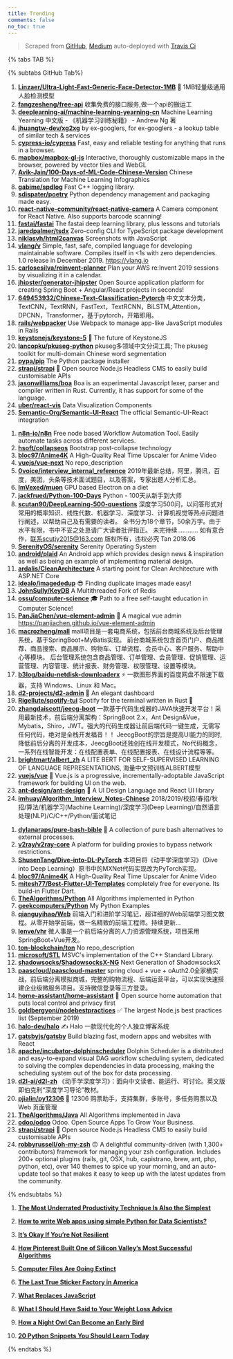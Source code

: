 ```yaml
---
title: Trending
comments: false
no_toc: true
---
```


> Scraped from [GitHub](https://github.com/trending), [Medium](https://medium.com/topic/popular)
auto-deployed with [Travis Ci](https://travis-ci.org/)

{% tabs TAB %}
<!-- tab GitHub -->
{% subtabs GitHub Tab%}
<!-- tab Daily -->
1. [**Linzaer/Ultra-Light-Fast-Generic-Face-Detector-1MB**](https://github.com/Linzaer/Ultra-Light-Fast-Generic-Face-Detector-1MB)
💎 1MB轻量级通用人脸检测模型
2. [**fangzesheng/free-api**](https://github.com/fangzesheng/free-api)
收集免费的接口服务,做一个api的搬运工
3. [**deeplearning-ai/machine-learning-yearning-cn**](https://github.com/deeplearning-ai/machine-learning-yearning-cn)
Machine Learning Yearning 中文版 - 《机器学习训练秘籍》 - Andrew Ng 著
4. [**jhuangtw-dev/xg2xg**](https://github.com/jhuangtw-dev/xg2xg)
by ex-googlers, for ex-googlers - a lookup table of similar tech & services
5. [**cypress-io/cypress**](https://github.com/cypress-io/cypress)
Fast, easy and reliable testing for anything that runs in a browser.
6. [**mapbox/mapbox-gl-js**](https://github.com/mapbox/mapbox-gl-js)
Interactive, thoroughly customizable maps in the browser, powered by vector tiles and WebGL
7. [**Avik-Jain/100-Days-of-ML-Code-Chinese-Version**](https://github.com/Avik-Jain/100-Days-of-ML-Code-Chinese-Version)
Chinese Translation for Machine Learning Infographics
8. [**gabime/spdlog**](https://github.com/gabime/spdlog)
Fast C++ logging library.
9. [**sdispater/poetry**](https://github.com/sdispater/poetry)
Python dependency management and packaging made easy.
10. [**react-native-community/react-native-camera**](https://github.com/react-native-community/react-native-camera)
A Camera component for React Native. Also supports barcode scanning!
11. [**fastai/fastai**](https://github.com/fastai/fastai)
The fastai deep learning library, plus lessons and tutorials
12. [**jaredpalmer/tsdx**](https://github.com/jaredpalmer/tsdx)
Zero-config CLI for TypeScript package development
13. [**niklasvh/html2canvas**](https://github.com/niklasvh/html2canvas)
Screenshots with JavaScript
14. [**vlang/v**](https://github.com/vlang/v)
Simple, fast, safe, compiled language for developing maintainable software. Compiles itself in <1s with zero dependencies. 1.0 release in December 2019. https://vlang.io
15. [**carlosesilva/reinvent-planner**](https://github.com/carlosesilva/reinvent-planner)
Plan your AWS re:Invent 2019 sessions by visualizing it in a calendar.
16. [**jhipster/generator-jhipster**](https://github.com/jhipster/generator-jhipster)
Open Source application platform for creating Spring Boot + Angular/React projects in seconds!
17. [**649453932/Chinese-Text-Classification-Pytorch**](https://github.com/649453932/Chinese-Text-Classification-Pytorch)
中文文本分类，TextCNN，TextRNN，FastText，TextRCNN，BiLSTM_Attention，DPCNN，Transformer，基于pytorch，开箱即用。
18. [**rails/webpacker**](https://github.com/rails/webpacker)
Use Webpack to manage app-like JavaScript modules in Rails
19. [**keystonejs/keystone-5**](https://github.com/keystonejs/keystone-5)
🚀 The future of KeystoneJS
20. [**lancopku/pkuseg-python**](https://github.com/lancopku/pkuseg-python)
pkuseg多领域中文分词工具; The pkuseg toolkit for multi-domain Chinese word segmentation
21. [**pypa/pip**](https://github.com/pypa/pip)
The Python package installer
22. [**strapi/strapi**](https://github.com/strapi/strapi)
🚀 Open source Node.js Headless CMS to easily build customisable APIs
23. [**jasonwilliams/boa**](https://github.com/jasonwilliams/boa)
Boa is an experimental Javascript lexer, parser and compiler written in Rust. Currently, it has support for some of the language.
24. [**uber/react-vis**](https://github.com/uber/react-vis)
Data Visualization Components
25. [**Semantic-Org/Semantic-UI-React**](https://github.com/Semantic-Org/Semantic-UI-React)
The official Semantic-UI-React integration
<!-- endtab -->
<!-- tab Weekly -->
1. [**n8n-io/n8n**](https://github.com/n8n-io/n8n)
Free node based Workflow Automation Tool. Easily automate tasks across different services.
2. [**hsoft/collapseos**](https://github.com/hsoft/collapseos)
Bootstrap post-collapse technology
3. [**bloc97/Anime4K**](https://github.com/bloc97/Anime4K)
A High-Quality Real Time Upscaler for Anime Video
4. [**vuejs/vue-next**](https://github.com/vuejs/vue-next)
No repo_description
5. [**0voice/interview_internal_reference**](https://github.com/0voice/interview_internal_reference)
2019年最新总结，阿里，腾讯，百度，美团，头条等技术面试题目，以及答案，专家出题人分析汇总。
6. [**ImVexed/muon**](https://github.com/ImVexed/muon)
GPU based Electron on a diet
7. [**jackfrued/Python-100-Days**](https://github.com/jackfrued/Python-100-Days)
Python - 100天从新手到大师
8. [**scutan90/DeepLearning-500-questions**](https://github.com/scutan90/DeepLearning-500-questions)
深度学习500问，以问答形式对常用的概率知识、线性代数、机器学习、深度学习、计算机视觉等热点问题进行阐述，以帮助自己及有需要的读者。 全书分为18个章节，50余万字。由于水平有限，书中不妥之处恳请广大读者批评指正。 未完待续............ 如有意合作，联系scutjy2015@163.com 版权所有，违权必究 Tan 2018.06
9. [**SerenityOS/serenity**](https://github.com/SerenityOS/serenity)
Serenity Operating System
10. [**android/plaid**](https://github.com/android/plaid)
An Android app which provides design news & inspiration as well as being an example of implementing material design.
11. [**ardalis/CleanArchitecture**](https://github.com/ardalis/CleanArchitecture)
A starting point for Clean Architecture with ASP.NET Core
12. [**idealo/imagededup**](https://github.com/idealo/imagededup)
😎 Finding duplicate images made easy!
13. [**JohnSully/KeyDB**](https://github.com/JohnSully/KeyDB)
A Multithreaded Fork of Redis
14. [**ossu/computer-science**](https://github.com/ossu/computer-science)
🎓 Path to a free self-taught education in Computer Science!
15. [**PanJiaChen/vue-element-admin**](https://github.com/PanJiaChen/vue-element-admin)
🎉 A magical vue admin https://panjiachen.github.io/vue-element-admin
16. [**macrozheng/mall**](https://github.com/macrozheng/mall)
mall项目是一套电商系统，包括前台商城系统及后台管理系统，基于SpringBoot+MyBatis实现。 前台商城系统包含首页门户、商品推荐、商品搜索、商品展示、购物车、订单流程、会员中心、客户服务、帮助中心等模块。 后台管理系统包含商品管理、订单管理、会员管理、促销管理、运营管理、内容管理、统计报表、财务管理、权限管理、设置等模块。
17. [**b3log/baidu-netdisk-downloaderx**](https://github.com/b3log/baidu-netdisk-downloaderx)
⚡️ 一款图形界面的百度网盘不限速下载器，支持 Windows、Linux 和 Mac。
18. [**d2-projects/d2-admin**](https://github.com/d2-projects/d2-admin)
🌈 An elegant dashboard
19. [**Rigellute/spotify-tui**](https://github.com/Rigellute/spotify-tui)
Spotify for the terminal written in Rust 🚀
20. [**zhangdaiscott/jeecg-boot**](https://github.com/zhangdaiscott/jeecg-boot)
一款基于代码生成器的JAVA快速开发平台！采用最新技术，前后端分离架构：SpringBoot 2.x，Ant Design&Vue，Mybatis，Shiro，JWT。强大的代码生成器让前后端代码一键生成，无需写任何代码，绝对是全栈开发福音！！ JeecgBoot的宗旨是提高UI能力的同时,降低前后分离的开发成本，JeecgBoot还独创在线开发模式，No代码概念，一系列在线智能开发：在线配置表单、在线配置报表、在线设计流程等等。
21. [**brightmart/albert_zh**](https://github.com/brightmart/albert_zh)
A LITE BERT FOR SELF-SUPERVISED LEARNING OF LANGUAGE REPRESENTATIONS, 海量中文预训练ALBERT模型
22. [**vuejs/vue**](https://github.com/vuejs/vue)
🖖 Vue.js is a progressive, incrementally-adoptable JavaScript framework for building UI on the web.
23. [**ant-design/ant-design**](https://github.com/ant-design/ant-design)
🌈 A UI Design Language and React UI library
24. [**imhuay/Algorithm_Interview_Notes-Chinese**](https://github.com/imhuay/Algorithm_Interview_Notes-Chinese)
2018/2019/校招/春招/秋招/算法/机器学习(Machine Learning)/深度学习(Deep Learning)/自然语言处理(NLP)/C/C++/Python/面试笔记
<!-- endtab -->
<!-- tab Monthly -->
1. [**dylanaraps/pure-bash-bible**](https://github.com/dylanaraps/pure-bash-bible)
📖 A collection of pure bash alternatives to external processes.
2. [**v2ray/v2ray-core**](https://github.com/v2ray/v2ray-core)
A platform for building proxies to bypass network restrictions.
3. [**ShusenTang/Dive-into-DL-PyTorch**](https://github.com/ShusenTang/Dive-into-DL-PyTorch)
本项目将《动手学深度学习》（Dive into Deep Learning）原书中的MXNet代码实现改为PyTorch实现。
4. [**bloc97/Anime4K**](https://github.com/bloc97/Anime4K)
A High-Quality Real Time Upscaler for Anime Video
5. [**mitesh77/Best-Flutter-UI-Templates**](https://github.com/mitesh77/Best-Flutter-UI-Templates)
completely free for everyone. Its build-in Flutter Dart.
6. [**TheAlgorithms/Python**](https://github.com/TheAlgorithms/Python)
All Algorithms implemented in Python
7. [**geekcomputers/Python**](https://github.com/geekcomputers/Python)
My Python Examples
8. [**qianguyihao/Web**](https://github.com/qianguyihao/Web)
前端入门和进阶学习笔记，超详细的Web前端学习图文教程。从零开始学前端，做一名精致的前端工程师。持续更新...
9. [**lenve/vhr**](https://github.com/lenve/vhr)
微人事是一个前后端分离的人力资源管理系统，项目采用SpringBoot+Vue开发。
10. [**ton-blockchain/ton**](https://github.com/ton-blockchain/ton)
No repo_description
11. [**microsoft/STL**](https://github.com/microsoft/STL)
MSVC's implementation of the C++ Standard Library.
12. [**shadowsocks/ShadowsocksX-NG**](https://github.com/shadowsocks/ShadowsocksX-NG)
Next Generation of ShadowsocksX
13. [**paascloud/paascloud-master**](https://github.com/paascloud/paascloud-master)
spring cloud + vue + oAuth2.0全家桶实战，前后端分离模拟商城，完整的购物流程、后端运营平台，可以实现快速搭建企业级微服务项目。支持微信登录等三方登录。
14. [**home-assistant/home-assistant**](https://github.com/home-assistant/home-assistant)
🏡 Open source home automation that puts local control and privacy first
15. [**goldbergyoni/nodebestpractices**](https://github.com/goldbergyoni/nodebestpractices)
✅ The largest Node.js best practices list (September 2019)
16. [**halo-dev/halo**](https://github.com/halo-dev/halo)
✍ Halo 一款现代化的个人独立博客系统
17. [**gatsbyjs/gatsby**](https://github.com/gatsbyjs/gatsby)
Build blazing fast, modern apps and websites with React
18. [**apache/incubator-dolphinscheduler**](https://github.com/apache/incubator-dolphinscheduler)
Dolphin Scheduler is a distributed and easy-to-expand visual DAG workflow scheduling system, dedicated to solving the complex dependencies in data processing, making the scheduling system out of the box for data processing.
19. [**d2l-ai/d2l-zh**](https://github.com/d2l-ai/d2l-zh)
《动手学深度学习》：面向中文读者、能运行、可讨论。英文版即伯克利“深度学习导论”教材。
20. [**pjialin/py12306**](https://github.com/pjialin/py12306)
🚂 12306 购票助手，支持集群，多账号，多任务购票以及 Web 页面管理
21. [**TheAlgorithms/Java**](https://github.com/TheAlgorithms/Java)
All Algorithms implemented in Java
22. [**odoo/odoo**](https://github.com/odoo/odoo)
Odoo. Open Source Apps To Grow Your Business.
23. [**strapi/strapi**](https://github.com/strapi/strapi)
🚀 Open source Node.js Headless CMS to easily build customisable APIs
24. [**robbyrussell/oh-my-zsh**](https://github.com/robbyrussell/oh-my-zsh)
🙃 A delightful community-driven (with 1,300+ contributors) framework for managing your zsh configuration. Includes 200+ optional plugins (rails, git, OSX, hub, capistrano, brew, ant, php, python, etc), over 140 themes to spice up your morning, and an auto-update tool so that makes it easy to keep up with the latest updates from the community.
<!-- endtab -->
{% endsubtabs %}
<!-- endtab --><!-- tab Medium -->
1. [**The Most Underrated Productivity Technique Is Also the Simplest**](https://forge.medium.com/the-most-underrated-productivity-technique-is-also-the-simplest-82b6b8d2891f?source=topic_page---------------------------20)

2. [**How to write Web apps using simple Python for Data Scientists?**](https://towardsdatascience.com/how-to-write-web-apps-using-simple-python-for-data-scientists-a227a1a01582?source=topic_page---------0------------------1)

3. [**It’s Okay If You’re Not Resilient**](https://elemental.medium.com/its-okay-if-you-re-not-resilient-cc74c3f2db26?source=topic_page---------1------------------1)

4. [**How Pinterest Built One of Silicon Valley’s Most Successful Algorithms**](https://onezero.medium.com/how-pinterest-built-one-of-silicon-valleys-most-successful-algorithms-9101afdfd0dd?source=topic_page---------2------------------1)

5. [**Computer Files Are Going Extinct**](https://onezero.medium.com/the-death-of-the-computer-file-doc-43cb028c0506?source=topic_page---------4------------------1)

6. [**The Last True Sticker Factory in America**](https://onezero.medium.com/the-last-true-sticker-factory-in-america-69e42f7e97e4?source=topic_page---------5------------------1)

7. [**What Replaces JavaScript**](https://medium.com/young-coder/what-replaces-javascript-a6493b4e2d6e?source=topic_page---------6------------------1)

8. [**What I Should Have Said to Your Weight Loss Advice**](https://humanparts.medium.com/to-those-who-want-your-fat-family-member-to-lose-weight-90c98fa19250?source=topic_page---------7------------------1)

9. [**How a Night Owl Can Become an Early Bird**](https://forge.medium.com/how-a-night-owl-can-become-an-early-bird-24e4b26ee1ca?source=topic_page---------8------------------1)

10. [**20 Python Snippets You Should Learn Today**](https://medium.com/better-programming/20-python-snippets-you-should-learn-today-8328e26ff124?source=topic_page---------9------------------1)

<!-- endtab -->
{% endtabs %}
